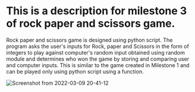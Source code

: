# This is a description for milestone 3 of rock paper and scissors game.

Rock paper and scissors game is designed using python script. The program asks the user's inputs for Rock, paper and Scissors in the form of integers to play against computer's random input obtained using random module and determines who won the game by storing and comparing user and computer inputs. This is similar to the game created in Milestone 1 and can be played only using python script using a function.

![Screenshot from 2022-03-09 20-41-12](https://user-images.githubusercontent.com/100993952/157532763-d3f0e9a3-92c1-4e01-a584-9cbc6236e064.png)
